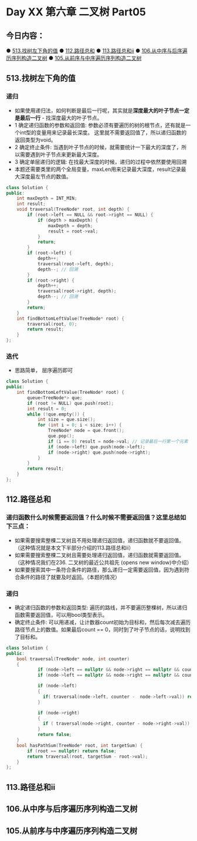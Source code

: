 # Day XX 第六章 二叉树 Part05

## 今日内容：

● [513.找树左下角的值](https://programmercarl.com/0513.%E6%89%BE%E6%A0%91%E5%B7%A6%E4%B8%8B%E8%A7%92%E7%9A%84%E5%80%BC.html)
● [112.路径总和](https://programmercarl.com/0112.%E8%B7%AF%E5%BE%84%E6%80%BB%E5%92%8C.html)
● [113.路径总和ii](https://programmercarl.com/0112.%E8%B7%AF%E5%BE%84%E6%80%BB%E5%92%8C.html)
● [106.从中序与后序遍历序列构造二叉树](https://programmercarl.com/0106.%E4%BB%8E%E4%B8%AD%E5%BA%8F%E4%B8%8E%E5%90%8E%E5%BA%8F%E9%81%8D%E5%8E%86%E5%BA%8F%E5%88%97%E6%9E%84%E9%80%A0%E4%BA%8C%E5%8F%89%E6%A0%91.html)
● [105.从前序与中序遍历序列构造二叉树](https://programmercarl.com/0106.%E4%BB%8E%E4%B8%AD%E5%BA%8F%E4%B8%8E%E5%90%8E%E5%BA%8F%E9%81%8D%E5%8E%86%E5%BA%8F%E5%88%97%E6%9E%84%E9%80%A0%E4%BA%8C%E5%8F%89%E6%A0%91.html)


## 513.找树左下角的值
### 递归
- 如果使用递归法，如何判断是最后一行呢，其实就是**深度最大的叶子节点一定是最后一行** - 找深度最大的叶子节点。
- 1 确定递归函数的参数和返回值: 参数必须有要遍历的树的根节点，还有就是一个int型的变量用来记录最长深度。 这里就不需要返回值了，所以递归函数的返回类型为void。
- 2 确定终止条件: 当遇到叶子节点的时候，就需要统计一下最大的深度了，所以需要遇到叶子节点来更新最大深度。
- 3 确定单层递归的逻辑: 在找最大深度的时候，递归的过程中依然要使用回溯
- 本题还需要类里的两个全局变量，maxLen用来记录最大深度，result记录最大深度最左节点的数值。
```cpp
class Solution {
public:
    int maxDepth = INT_MIN;
    int result;
    void traversal(TreeNode* root, int depth) {
        if (root->left == NULL && root->right == NULL) {
            if (depth > maxDepth) {
                maxDepth = depth;
                result = root->val;
            }
            return;
        }
        if (root->left) {
            depth++;
            traversal(root->left, depth);
            depth--; // 回溯
        }
        if (root->right) {
            depth++;
            traversal(root->right, depth);
            depth--; // 回溯
        }
        return;
    }
    int findBottomLeftValue(TreeNode* root) {
        traversal(root, 0);
        return result;
    }
};
```

### 迭代
- 思路简单， 层序遍历即可
```cpp
class Solution {
public:
    int findBottomLeftValue(TreeNode* root) {
        queue<TreeNode*> que;
        if (root != NULL) que.push(root);
        int result = 0;
        while (!que.empty()) {
            int size = que.size();
            for (int i = 0; i < size; i++) {
                TreeNode* node = que.front();
                que.pop();
                if (i == 0) result = node->val; // 记录最后一行第一个元素
                if (node->left) que.push(node->left);
                if (node->right) que.push(node->right);
            }
        }
        return result;
    }
};
```

## 112.路径总和
### 递归函数什么时候需要返回值？什么时候不需要返回值？这里总结如下三点：
- 如果需要搜索整棵二叉树且不用处理递归返回值，递归函数就不要返回值。（这种情况就是本文下半部分介绍的113.路径总和ii）
- 如果需要搜索整棵二叉树且需要处理递归返回值，递归函数就需要返回值。 （这种情况我们在236. 二叉树的最近公共祖先 (opens new window)中介绍）
- 如果要搜索其中一条符合条件的路径，那么递归一定需要返回值，因为遇到符合条件的路径了就要及时返回。（本题的情况）

### 递归
- 确定递归函数的参数和返回类型: 遍历的路线，并不要遍历整棵树，所以递归函数需要返回值，可以用bool类型表示。
- 确定终止条件: 可以用递减，让计数器count初始为目标和，然后每次减去遍历路径节点上的数值。如果最后count == 0，同时到了叶子节点的话，说明找到了目标和。

```cpp
class Solution {
public:
    bool traversal(TreeNode* node, int counter)
    {
            if (node->left == nullptr && node->right == nullptr && counter == 0) return true;
            if (node->left == nullptr && node->right == nullptr && counter != 0) return false;

            if (node->left)
            {
              if( traversal(node->left, counter -  node->left->val)) return true;
            }

            if (node->right)
            {
              if ( traversal(node->right, counter - node->right->val)) return true; 
            }
            return false;
    }
    bool hasPathSum(TreeNode* root, int targetSum) {
        if (root == nullptr) return false;
        return traversal(root, targetSum - root->val);
    }
};
```

## 113.路径总和ii


## 106.从中序与后序遍历序列构造二叉树


## 105.从前序与中序遍历序列构造二叉树

